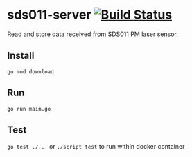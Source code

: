 # sds011-server [![Build Status](https://travis-ci.com/ghanto/sds011-server.svg?branch=master)](https://travis-ci.com/ghanto/sds011-server)

Read and store data received from SDS011 PM laser sensor.
## Install
```$xslt
go mod download
```

## Run
`go run main.go`

## Test
`go test ./...`
or 
`./script test` to run within docker container